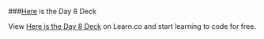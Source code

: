 ###[Here](https://docs.google.com/presentation/d/1dMWapRSQSgaxv1ePUNYykmWB8s6aMfalFRHv5DXJYX4/edit?usp=sharing) is the Day 8 Deck
<p data-visibility='hidden'>View <a href='https://learn.co/lessons/hs-ruby1-unit8-deck' title='Here is the Day 8 Deck'>Here is the Day 8 Deck</a> on Learn.co and start learning to code for free.</p>
